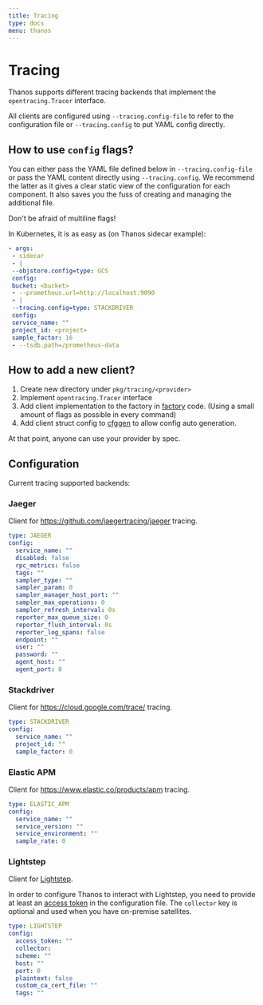 ```yaml
---
title: Tracing
type: docs
menu: thanos
---
```


# Tracing

Thanos supports different tracing backends that implement the` opentracing.Tracer` interface.

All clients are configured using `--tracing.config-file` to refer to the configuration file or `--tracing.config` to put YAML config directly.

## How to use `config` flags?

You can either pass the YAML file defined below in `--tracing.config-file` or pass the YAML content directly using `--tracing.config`.
We recommend the latter as it gives a clear static view of the configuration for each component. It also saves you the fuss of creating and managing the additional file.

Don't be afraid of multiline flags!

In Kubernetes, it is as easy as (on Thanos sidecar example):

```yaml
- args:
 - sidecar
 - |
 --objstore.config=type: GCS
 config:
 bucket: <bucket>
 - --prometheus.url=http://localhost:9090
 - |
 --tracing.config=type: STACKDRIVER
 config:
 service_name: ""
 project_id: <project>
 sample_factor: 16
 - --tsdb.path=/prometheus-data
```

## How to add a new client?

1. Create new directory under `pkg/tracing/<provider>`
2. Implement `opentracing.Tracer` interface
3. Add client implementation to the factory in [factory](/pkg/tracing/client/factory.go) code. (Using a small amount of flags as possible in every command)
4. Add client struct config to [cfggen](/scripts/cfggen/main.go) to allow config auto generation.

At that point, anyone can use your provider by spec.

## Configuration

Current tracing supported backends:

### Jaeger

Client for https://github.com/jaegertracing/jaeger tracing.

[embedmd]: # "flags/config_tracing_jaeger.txt yaml"

```yaml
type: JAEGER
config:
  service_name: ""
  disabled: false
  rpc_metrics: false
  tags: ""
  sampler_type: ""
  sampler_param: 0
  sampler_manager_host_port: ""
  sampler_max_operations: 0
  sampler_refresh_interval: 0s
  reporter_max_queue_size: 0
  reporter_flush_interval: 0s
  reporter_log_spans: false
  endpoint: ""
  user: ""
  password: ""
  agent_host: ""
  agent_port: 0
```

### Stackdriver

Client for https://cloud.google.com/trace/ tracing.

[embedmd]: # "flags/config_tracing_stackdriver.txt yaml"

```yaml
type: STACKDRIVER
config:
  service_name: ""
  project_id: ""
  sample_factor: 0
```

### Elastic APM

Client for https://www.elastic.co/products/apm tracing.

[embedmd]: # "flags/config_tracing_elastic_apm.txt yaml"

```yaml
type: ELASTIC_APM
config:
  service_name: ""
  service_version: ""
  service_environment: ""
  sample_rate: 0
```

### Lightstep

Client for [Lightstep](https://lightstep.com).

In order to configure Thanos to interact with Lightstep, you need to provide at least an [access token](https://docs.lightstep.com/docs/create-and-use-access-tokens) in the configuration file. The `collector` key is optional and used when you have on-premise satellites.

[embedmd]: # "flags/config_tracing_lightstep.txt yaml"

```yaml
type: LIGHTSTEP
config:
  access_token: ""
  collector:
  scheme: ""
  host: ""
  port: 0
  plaintext: false
  custom_ca_cert_file: ""
  tags: ""
```
